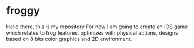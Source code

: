 # froggy
Hello there, this is my repository
For now I am going to create an IOS game which relates to frog features, optimizes with physical actions, designs based on 8 bits color graphics and 2D environment.

